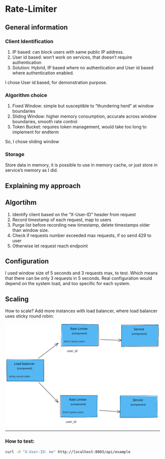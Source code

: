 # Rate-Limiter

## General information

### Client Identification

1. IP based: can block users with same public IP address.
2. User id based: won’t work on services, that doesn’t require authentication
3. Solution: Hybrid, IP based where no authentication and User id based where authentication enabled.

I chose User id based, for demonstration purpose.

### Algorithm choice

1. Fixed Window: simple but susceptible to “thundering herd” at window boundaries
2. Sliding Window: higher memory consumption, accurate across window boundaries, smooth rate control
3. Token Bucket: requires token management, would take too long to implement for endterm

So, I chose sliding window

### Storage

Store data in memory, it is possible to use in memory cache, or just store in service’s memory as I did. 

## Explaining my approach

## Algortihm

1. Identify client based on the “X-User-ID” header from request
2. Record timestamp of each request, map to users
3. Purge list before recording new timestamp, delete timestamps older than window size.
4. Check if requests number exceeded max requests, if so send 429 to user
5. Otherwise let request reach endpoint 

## Configuration

I used window size of 5 seconds and 3 requests max, to test. Which means that there can be only 3 requests in 5 seconds. Real configuration would depend on the system load, and too specific for each system.

## Scaling

How to scale? Add more instances with load balancer, where load balancer uses sticky round robin:

![](scaling.svg)


---

### How to test:

```bash
curl -H "X-User-ID: me" http://localhost:8003/api/example
```
